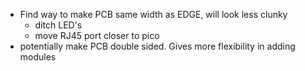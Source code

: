* Find way to make PCB same width as EDGE, will look less clunky
	* ditch LED's
	* move RJ45 port closer to pico
* potentially make PCB double sided. Gives more flexibility in adding modules